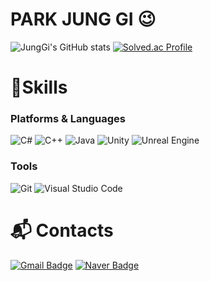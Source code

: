 # PARK JUNG GI 😉

![JungGi's GitHub stats](https://github-readme-stats.vercel.app/api?username=parkjungg&show_icons=true&theme=radical)
[![Solved.ac Profile](http://mazassumnida.wtf/api/v2/generate_badge?boj=pjk3665)](https://solved.ac/pjk3665/)
# 💪Skills
### Platforms & Languages
![C#](https://img.shields.io/badge/C%23-blueviolet?style=for-the-badge&logo=C%23&logoColor=white)
![C++](https://img.shields.io/badge/c++-blueviolet?style=for-the-badge&logo=cplusplus&logoColor=white)
![Java](https://img.shields.io/badge/Java-007396?style=for-the-badge&logo=Java&logoColor=white)
![Unity](https://img.shields.io/badge/Unity-grey?style=for-the-badge&logo=unity&logoColor=white)
![Unreal Engine](https://img.shields.io/badge/UnrealEngine-grey?style=for-the-badge&logo=unrealengine&logoColor=white)

### Tools
![Git](https://img.shields.io/badge/Git-F05032.svg?&style=for-the-badge&logo=Git&logoColor=white)
![Visual Studio Code](https://img.shields.io/badge/Visual%20Studio%20Code-007ACC.svg?&style=for-the-badge&logo=Visual%20Studio%20Code&logoColor=white)

# :mailbox_with_mail: Contacts
[![Gmail Badge](https://img.shields.io/badge/Gmail-d14836?style=flat-square&logo=Gmail&logoColor=white&link=mailto:axsoist@gmail.com)](mailto:axsoist@gmail.com)
[![Naver Badge](https://img.shields.io/badge/Naver-03C75A?style=flat-square&logo=Naver&logoColor=white&link=mailto:pjk3665@naver.com)](mailto:pjk3665@naver.com)

